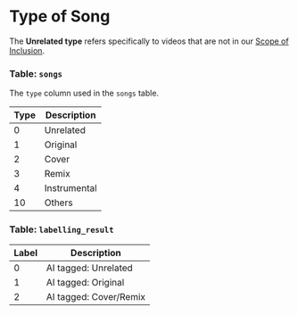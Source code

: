 # Type of Song

The **Unrelated type** refers specifically to videos that are not in our
[Scope of Inclusion](../../about/scope-of-inclusion.md).

### Table: `songs`

The `type` column used in the `songs` table.

| Type | Description  |
| ---- | ------------ |
| 0    | Unrelated    |
| 1    | Original     |
| 2    | Cover        |
| 3    | Remix        |
| 4    | Instrumental |
| 10   | Others       |

### Table: `labelling_result`

| Label | Description            |
| ----- | ---------------------- |
| 0     | AI tagged: Unrelated   |
| 1     | AI tagged: Original    |
| 2     | AI tagged: Cover/Remix |
